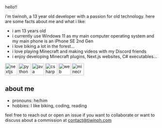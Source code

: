 hello!!

i'm tiwinoh, a 13 year old developer with a passion for old technology. here are some facts about me and what i like:

- i am 13 years old
- i currently use Windows 11 as my main computer operating system and my main phone is an iPhone SE 2nd Gen
- i love biking a lot in the forest...
- i love playing Minecraft and making videos with my Discord friends
- i enjoy developing Minecraft plugins, Next.js websites, C# executables...

<!-- Technologies Logos -->
<p align="left">
  <img src="https://cdn.jsdelivr.net/gh/devicons/devicon/icons/nextjs/nextjs-original.svg" alt="nextjs" width="40" height="40"/>
  <img src="https://cdn.jsdelivr.net/gh/devicons/devicon/icons/python/python-original.svg" alt="python" width="40" height="40"/>
  <img src="https://cdn.jsdelivr.net/gh/devicons/devicon/icons/java/java-original.svg" alt="java" width="40" height="40"/>
  <img src="https://cdn.jsdelivr.net/gh/devicons/devicon/icons/csharp/csharp-original.svg" alt="csharp" width="40" height="40"/>
  <img src="https://cdn-icons-png.flaticon.com/512/1006/1006771.png" alt="web" width="40" height="40"/>
  <img src="https://uxwing.com/wp-content/themes/uxwing/download/brands-and-social-media/minecraft-icon.png" alt="minecraft" width="40" height="40"/>
</p>

about me
-----------

- pronouns: he/him
- hobbies: I like biking, coding, reading

feel free to reach out or open an issue if you want to collaborate or want to discuss about a commission at contact@tiwinoh.com
